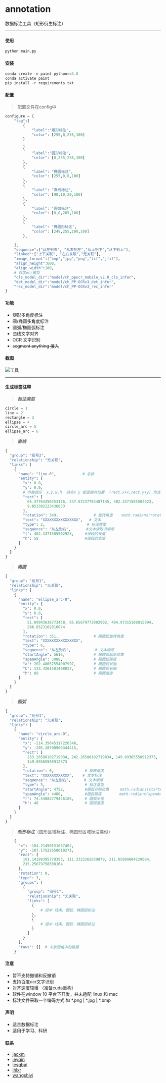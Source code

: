 # annotation
数据标注工具（矩形衍生标注）

---
#### 使用
```python
python main.py
```
#### 安装
```python
conda create -n paint python==3.8
conda activate paint
pip install -r requirements.txt
```

#### 配置
> 配置文件在config中
```python
configure = {
    "tag":[
        {
            "label":"矩形标注",
            "color": [255,0,255,100]
        }
        ,
        {
            "label":"圆形标注",
            "color": [0,255,255,100]
        },
        {
            "label": "椭圆标注",
            "color": [255,0,0,100]
        },
        {
            "label": "直线标注",
            "color": [90,10,20,100]
        },
        {
            "label": "圆弧标注",
            "color": [0,0,205,100]
        },
        {
            "label": "椭圆形标注",
            "color": [249,255,100,100]
        },

    ],
    "sequence":["从左到右", "从右到左","从上到下","从下到上"],
    "linked":["上下关联", "左右关联","无关联"],
    "image_format":["bmp","jpg","png","tif","jfif"],
    "align_height":600, 
    "align_width":180,
    # 百度ocr模型
    "cls_model_dir":"model/ch_ppocr_mobile_v2.0_cls_infer",
    "det_model_dir":"model/ch_PP-OCRv3_det_infer",
    "rec_model_dir":"model/ch_PP-OCRv3_rec_infer"  
}
```

#### 功能
* 矩形多角度标注
* 圆/椭圆多角度标注
* 圆弧/椭圆弧标注
* 曲线文字对齐
* OCR 文字识别
* ~~segment anything 接入~~


#### 截图
![工具](pic/readme.jpg)


----

#### 生成标签注释

> ***标注类型***
```python
circle = 1
line = 2
rectangle = 3
ellipse = 4
circle_arc = 5
ellipse_arc = 6
```
> ***直线***
```python
{
  "group": "组号2",
  "relationship": "无关联",
  "links": [
    {
      "name": "line-0",            # 名称
      "entity": {
        "x": 0.0,
        "y": 0.0,
        # 外接矩形  x,y,w,h  其实x y 都是相对位置  (rect.x+x,rect.y+y) 为真实坐标
        "rect": [
          65.37764350453176, 247.67237763487145, 402.3371585502923,
          9.853302123436833
        ],                              
        "rotation": 349,                # 旋转角度    math.radians(rotation) 转成弧度
        "text": "XXXXXXXXXXXXXXXX",   # 文本
        "type": 2,                   # 标注类型
        "sequence": "从左到右",       #文本读取书顺序
        "l": 402.3371585502923,     #线段的长度
        "h": 58                     #线段的宽度
      }
    }
  ]
}
```
> ***椭圆***
```python
{
  "group": "组号1",
  "relationship": "无关联",
  "links": [
    {
      "name": "ellipse_arc-0",
      "entity": {
        "x": 0.0,
        "y": 0.0,
        "rect": [
          51.89943636773438, 65.65679772002902, 404.97315108015994,
          266.8523162816074
        ],
        "rotation": 351,                # 椭圆弧旋转角度
        "text": "XXXXXXXXXXXXXXXX",
        "type": 6,
        "sequence": "从左到右",           # 文本顺序
        "startAngle": 5616,             # 椭圆弧起始位置
        "spanAngle": 3088,              # 椭圆弧跨度
        "a": 202.48657554007997,        # 椭圆弧长轴
        "b": 133.4261581408037,         # 椭圆弧长轴 
        "h": 89                         # 椭圆宽度
      }
    }
  ]
}
```
> ***圆弧***
```python
{
  "group": "组号1",
  "relationship": "无关联",
  "links": [
    {
      "name": "circle_arc-0",
      "entity": {
        "x": -214.35045317220548,
        "y": -205.28700906344415,
        "rect": [
          253.26586102719034, 242.26586102719034, 149.09365558912373,
          149.09365558912373
        ],
        "rotation": 0,              # 旋转角度
        "text": "XXXXXXXXXXXX",    # 文本标注
        "sequence": "从左到右",      # 文本顺序
        "type": 5,                  # 标注类型
        "startAngle": 4752,         #圆弧开始位置     math.radians(startAngle/16) 转换成 弧度
        "spanAngle": 4480,          #圆弧跨度        math.radians(spanAngle/16) 转换成 弧度
        "r": 74.54682779456186,     # 圆弧半径
        "h": 48                     # 圆弧宽度
      }
    }
  ]
}
```
> ***矩形标注***（圆形区域标注、椭圆形区域标注类似）
```python
    {
      "x": -184.21450151057402,
      "y": -107.17522658610271,
      "rect": [
        191.14199395770393, 111.3323262839879, 211.85800604229604,
        215.25679758308164
      ],
      "rotation": 0,
      "type": 3,
      "groups": [
        {
          "group": "组号1",
          "relationship": "无关联",
          "links": [
            {
                # 组中 线条、圆弧、椭圆弧标注
            },
            {
                # 组中 线条、圆弧、椭圆弧标注
            }
          ]
        }
      ],
      "raws": []  # 未放到组中的数据
    }
```
#### 注意
* 暂不支持撤销和反撤销
* 支持百度ocr文字识别
* 对齐速度~~较慢~~ （准备cuda重构）
* 软件在window 10 平台下开发，并未适配 linux 和 mac
* 标注文件采取一个编码方式 如  *.png | *.jpg | *.bmp
#### 声明
* 适合数据标注
* 适用于学习、科研
#### 联系
* [jackm](jackmca@163.com)
* [ieyqin](ieyqin@gs.zzu.edu.cn)
* [iesqbai](iesqbai@gs.zzu.edu.cn)
* [lhlxr](lhlxr@gs.zzu.edu.cn)
* [wangshiyi](wangshiyi@gs.zzu.edu.cn)


